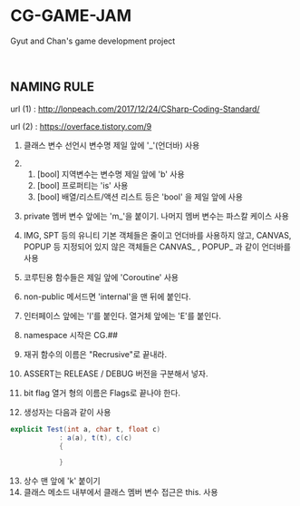 # CG-GAME-JAM
Gyut and Chan's game development project

​    

**NAMING RULE**
----

url (1) :  http://lonpeach.com/2017/12/24/CSharp-Coding-Standard/ 

url (2) :  https://overface.tistory.com/9 

1. 클래스 변수 선언시 변수명 제일 앞에 '\_'(언더바) 사용

2. 1) [bool] 지역변수는 변수명 제일 앞에 'b' 사용
   2) [bool] 프로퍼티는 'is' 사용
   3) [bool] 배열/리스트/액션 리스트 등은 'bool' 을 제일 앞에 사용
3. private 멤버 변수 앞에는 'm_'을 붙이기. 나머지 멤버 변수는 파스칼 케이스 사용
4. IMG, SPT 등의 유니티 기본 객체들은 줄이고 언더바를 사용하지 않고, CANVAS, POPUP 등 지정되어 있지 않은 객체들은 CANVAS\_ , POPUP\_ 과 같이 언더바를 사용
5. 코루틴용 함수들은 제일 앞에 'Coroutine' 사용
6. non-public 메서드면 'internal'을 맨 뒤에 붙인다.
7. 인터페이스 앞에는 'I'를 붙인다. 열거체 앞에는 'E'를 붙인다.
8. namespace 시작은 CG.##
9. 재귀 함수의 이름은 "Recrusive"로 끝내라.
10. ASSERT는 RELEASE / DEBUG 버전을 구분해서 넣자.
11. bit flag 열거 형의 이름은 Flags로 끝나야 한다.
12. 생성자는 다음과 같이 사용

```c#
explicit Test(int a, char t, float c)
			: a(a), t(t), c(c)
			{

			}
```

13. 상수 맨 앞에 'k' 붙이기
14. 클래스 메소드 내부에서 클래스 멤버 변수 접근은 this. 사용
